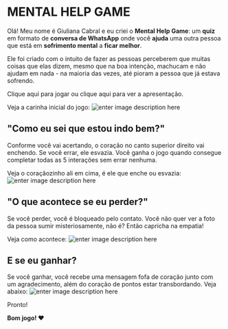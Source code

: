 # MENTAL HELP GAME
Olá! Meu nome é Giuliana Cabral e eu criei o **Mental Help Game**: um **quiz** em formato de **conversa de WhatsApp** onde você **ajuda** uma outra pessoa que está em **sofrimento mental** a **ficar melhor**.

Ele foi criado com o intuito de fazer as pessoas perceberem que muitas coisas que elas dizem, mesmo que na boa intenção, machucam e não ajudam em nada - na maioria das vezes, até pioram a pessoa que já estava sofrendo.

Clique aqui para jogar ou clique aqui para ver a apresentação.

Veja a carinha inicial do jogo:
![enter image description here](https://images2.imgbox.com/49/95/w1qCt6Ah_o.png)


## "Como eu sei que estou indo bem?"

Conforme você vai acertando, o coração no canto superior direito vai enchendo. Se você errar, ele esvazia. Você ganha o jogo quando consegue completar todas as 5 interações sem errar nenhuma.

Veja o coraçãozinho ali em cima, é ele que enche ou esvazia:
![enter image description here](https://images2.imgbox.com/5a/c1/Vpivezr9_o.png)


## "O que acontece se eu perder?"

Se você perder, você é bloqueado pelo contato. Você não quer ver a foto da pessoa sumir misteriosamente, não é? Então capricha na empatia!

Veja como acontece:
![enter image description here](https://images2.imgbox.com/15/03/O0qQwyUv_o.png)


## E se eu ganhar?
Se você ganhar, você recebe uma mensagem fofa de coração junto com um agradecimento, além do coração de pontos estar transbordando. Veja abaixo:
![enter image description here](https://images2.imgbox.com/b8/95/wsjVcUIn_o.png)


Pronto!

**Bom jogo! ❤️**
